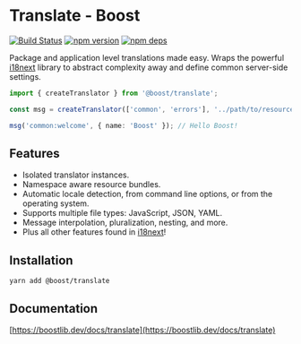 # Translate - Boost

[![Build Status](https://github.com/milesj/boost/workflows/Build/badge.svg)](https://github.com/milesj/boost/actions?query=branch%3Amaster)
[![npm version](https://badge.fury.io/js/%40boost%translate.svg)](https://www.npmjs.com/package/@boost/translate)
[![npm deps](https://david-dm.org/milesj/boost.svg?path=packages/translate)](https://www.npmjs.com/package/@boost/translate)

Package and application level translations made easy. Wraps the powerful
[i18next](https://www.npmjs.com/package/i18next) library to abstract complexity away and define
common server-side settings.

```ts
import { createTranslator } from '@boost/translate';

const msg = createTranslator(['common', 'errors'], '../path/to/resources');

msg('common:welcome', { name: 'Boost' }); // Hello Boost!
```

## Features

- Isolated translator instances.
- Namespace aware resource bundles.
- Automatic locale detection, from command line options, or from the operating system.
- Supports multiple file types: JavaScript, JSON, YAML.
- Message interpolation, pluralization, nesting, and more.
- Plus all other features found in [i18next](https://www.i18next.com/)!

## Installation

```
yarn add @boost/translate
```

## Documentation

[https://boostlib.dev/docs/translate](https://boostlib.dev/docs/translate)

